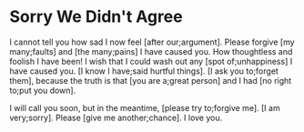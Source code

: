# Sorry We Didn't Agree

I cannot tell you how sad I now feel [after our;argument]. Please forgive [my many;faults] and [the many;pains] I have caused you. How thoughtless and foolish I have been! I wish that I could wash out any [spot of;unhappiness] I have caused you. [I know I have;said hurtful things]. [I ask you to;forget them], because the truth is that [you are a;great person] and I had [no right to;put you down].

I will call you soon, but in the meantime, [please try to;forgive me]. [I am very;sorry]. Please [give me another;chance]. I love you.
